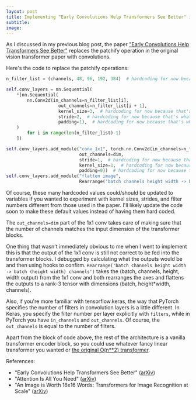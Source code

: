 ```yaml
---
layout: post
title: Implementing "Early Convolutions Help Transformers See Better" in PyTorch
subtitle:  
image:
---
```


As I discussed in my previous blog post, the paper ["Early Convolutions Help Transformers See Better"](https://arxiv.org/abs/2106.14881) replaces the patchify operation in the original vision transformer paper with convolutions.

Here's the code to replace the patchify operations: 
```python
n_filter_list = (channels, 48, 96, 192, 384)  # hardcoding for now because that's what the paper used

self.conv_layers = nn.Sequential(
    *[nn.Sequential(
        nn.Conv2d(in_channels=n_filter_list[i],
                    out_channels=n_filter_list[i + 1],
                    kernel_size=3,  # hardcoding for now because that's what the paper used
                    stride=2,  # hardcoding for now because that's what the paper used
                    padding=1),  # hardcoding for now because that's what the paper used
    )
        for i in range(len(n_filter_list)-1)
    ])

self.conv_layers.add_module("conv_1x1", torch.nn.Conv2d(in_channels=n_filter_list[-1], 
                            out_channels=dim, 
                            stride=1,  # hardcoding for now because that's what the paper used 
                            kernel_size=1,  # hardcoding for now because that's what the paper used 
                            padding=0))  # hardcoding for now because that's what the paper used
self.conv_layers.add_module("flatten image", 
                            Rearrange('batch channels height width -> batch (height width) channels'))
```

Of course, these many hardcoded values could/should be updated to variables if you wanted to experiment with kernel sizes, strides, and filter numbers different from those used in the paper. I'll likely update the code soon to make these default values instead of having them hard coded.

The `out_channels=dim` part of the 1x1 conv takes care of making sure that the number of channels matches the input dimension of the transformer blocks.

One thing that wasn't immediately obvious to me when I went to implement this is that the output of the 1x1 conv is still not correct to be fed into the transformer blocks. I debugged by calculating what the outputs would be and then using hooks to confirm. `Rearrange('batch channels height width -> batch (height width) channels')` takes the (batch, channels, height, width output) from the 1x1 conv and both rearranges the axes and flattens the outputs to a rank-3 tensor with dimensions (batch, height*width, channels).

Also, if you're more familiar with tensorflow.keras, the way that PyTorch specifies the number of filters in convolution layers is a little different. In Keras, you specify the filter number per layer explicitly with `filters`, while in PyTorch you have `in_channels` and `out_channels`. Of course, the `out_channels` is equal to the number of filters.

Apart from the block of code above, the rest of the architecture is a vanilla transformer encoder block, so you could use whatever fancy linear transformer you wanted or [the original O(n**2) transformer](https://arxiv.org/abs/1706.03762).

References:
- "Early Convolutions Help Transformers See Better" ([arXiv](https://arxiv.org/abs/2106.14881))
- "Attention Is All You Need" ([arXiv](https://arxiv.org/abs/1706.03762))
- "An Image is Worth 16x16 Words: Transformers for Image Recognition at Scale" ([arXiv](https://arxiv.org/abs/2010.11929))
